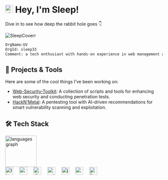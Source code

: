 
<h1 align="left">
  <div align="left">
    <img src="https://cdn.jsdelivr.net/gh/devicons/devicon/icons/linux/linux-original.svg" height="25" alt="linux logo"/>
    Hey, I'm Sleep!
  </div>
</h1>

<p>Dive in to see how deep the rabbit hole goes 👇</p>

![SleepCoverr](https://github.com/user-attachments/assets/037a1692-b7a6-4f05-abdf-11b5f4941285)

```html
OrgName:UV
OrgId: sleep33
Comment: a tech enthusiast with hands-on experience in web management and a growing expertise in penetration testing.
```
<h2>🚀 Projects & Tools</h2>
<p>Here are some of the cool things I’ve been working on:</p>
<ul>
  <li><a href="https://github.com/sleep33/Web-Security-Toolkit/tree/main">Web-Security-Toolkit</a>: A collection of scripts and tools for enhancing web security and conducting penetration tests.</li>
  <li><a href="https://github.com/sleep33/HackN-Metal">HackN'Metal</a>: A pentesting tool with AI-driven recommendations for smart vulnerability scanning and exploitation.</li>
</ul>

<h2 align="left">🛠️ Tech Stack</h2>

<div align="left">
  <img src="https://github-readme-stats.vercel.app/api/top-langs?username=sleep33&locale=en&hide_title=false&layout=compact&card_width=320&langs_count=5&theme=dracula&hide_border=false" height="100" alt="languages graph" />
</div>

<div align="left">
  <img src="https://cdn.jsdelivr.net/gh/devicons/devicon/icons/linux/linux-original.svg" height="25" alt="linux logo" />
  <img width="12" />
  <img src="https://cdn.jsdelivr.net/gh/devicons/devicon/icons/wordpress/wordpress-original.svg" height="25" alt="wordpress logo" />
  <img width="12" />
  <img src="https://cdn.jsdelivr.net/gh/devicons/devicon/icons/digitalocean/digitalocean-original.svg" height="25" alt="digitalocean logo" />
  <img width="12" />
  <img src="https://cdn.jsdelivr.net/gh/devicons/devicon/icons/python/python-original.svg" height="25" alt="python logo" />
  <img width="12" />
  <img src="https://cdn.jsdelivr.net/gh/devicons/devicon/icons/javascript/javascript-original.svg" height="25" alt="javascript logo" />
  <img width="12" />
  <img src="https://cdn.jsdelivr.net/gh/devicons/devicon/icons/mysql/mysql-original.svg" height="25" alt="mysql logo" />
  <img width="12" />
  <img src="https://cdn.jsdelivr.net/gh/devicons/devicon/icons/figma/figma-original.svg" height="25" alt="figma logo" />
</div>
